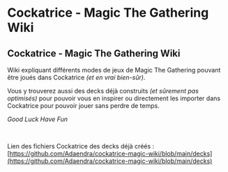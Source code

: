 # Cockatrice - Magic The Gathering Wiki
## Cockatrice - Magic The Gathering Wiki

Wiki expliquant différents modes de jeux de Magic The Gathering pouvant être joués 
 dans Cockatrice *(et en vrai bien-sûr)*.

Vous y trouverez aussi des decks déjà construits *(et sûrement pas optimisés)* pour 
 pouvoir vous en inspirer ou directement les importer dans Cockatrice pour pouvoir jouer 
 sans perdre de temps. 
 
*Good Luck Have Fun*

<br/>

Lien des fichiers Cockatrice des decks déjà créés : 
[https://github.com/Adaendra/cockatrice-magic-wiki/blob/main/decks](https://github.com/Adaendra/cockatrice-magic-wiki/blob/main/decks)
